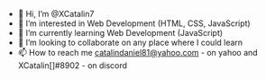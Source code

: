 - 👋 Hi, I’m @XCatalin7
- 👀 I’m interested in Web Development (HTML, CSS, JavaScript)
- 🌱 I’m currently learning Web Development (JavaScript)
- 💞️ I’m looking to collaborate on any place where I could learn 
- 📫 How to reach me catalindaniel81@yahoo.com - on yahoo and XCatalin[]#8902 - on discord

<!---
XCatalin7/XCatalin7 is a ✨ special ✨ repository because its `README.md` (this file) appears on your GitHub profile.
You can click the Preview link to take a look at your changes.
--->

